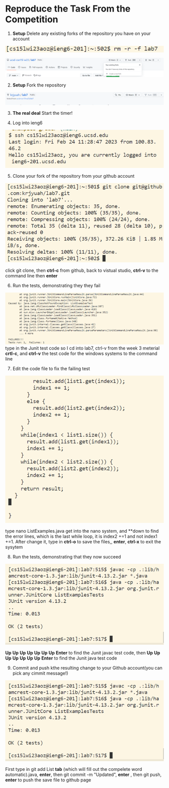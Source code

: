 # Reproduce the Task From the Competition

1. **Setup** Delete any existing forks of the repository you have on your account

![Image](Screenshot_20230224_113057.png)

![Image](Screenshot_20230224_113550.png)

2. **Setup** Fork the repository

![Image](Screenshot_20230224_113716.png)

3. **The real deal** Start the timer!

4. Log into ieng6

![Image](Screenshot_20230224_113951.png)

5. Clone your fork of the repository from your github account

![Image](Screenshot_20230224_114212.png)

click git clone, then **ctrl-c** from github, back to vistual studio, **ctrl-v** to the command line
then **enter**

6. Run the tests, demonstrating they they fail

![Image](Screenshot_20230227_091638.png)
type in the Junit test code so I cd into lab7, ctrl-v from the week 3 meterial **crtl-c**, and **ctrl-v** the test code for the windows systems to the command line

7. Edit the code file to fix the failing test

![Image](Screenshot_20230224_124500.png)

type nano ListExamples.java get into the nano system, and **down to find the error lines, which is the last while loop,
it is index2 +=1 and not index1 +=1. After change it, type in **ctrl-o** to save the files,, **enter**, **ctrl-x** to exit the sysytem

8. Run the tests, demonstrating that they now succeed

![Image](Screenshot_20230224_125511.png)

**Up** **Up** **Up** **Up** **Up** **Up** **Up** **Enter** to find the Junit javac test code, then **Up** **Up** **Up** **Up** **Up** **Up** **Up** **Enter** to find the Junit java test code

9. Commit and push kthe resulting change to your Github account(you can pick any cimmit message!)

![Image](Screenshot_20230224_125511.png)

First type in git add List **tab** (which will fill out the compelete word automatic).java, **enter**, then git commit -m "Updated", **enter** , then git push, **enter** to push the save file to github page
